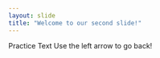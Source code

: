 ```yaml
---
layout: slide
title: "Welcome to our second slide!"
---
```

Practice Text
Use the left arrow to go back!
